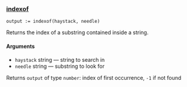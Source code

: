 ### [indexof](https://www.openpolicyagent.org/docs/latest/policy-reference/#builtin-strings-indexof)

```rego
output := indexof(haystack, needle)
```

Returns the index of a substring contained inside a string.


#### Arguments

- `haystack` string — string to search in
- `needle` string — substring to look for


Returns `output` of type `number`: index of first occurrence, `-1` if not found
